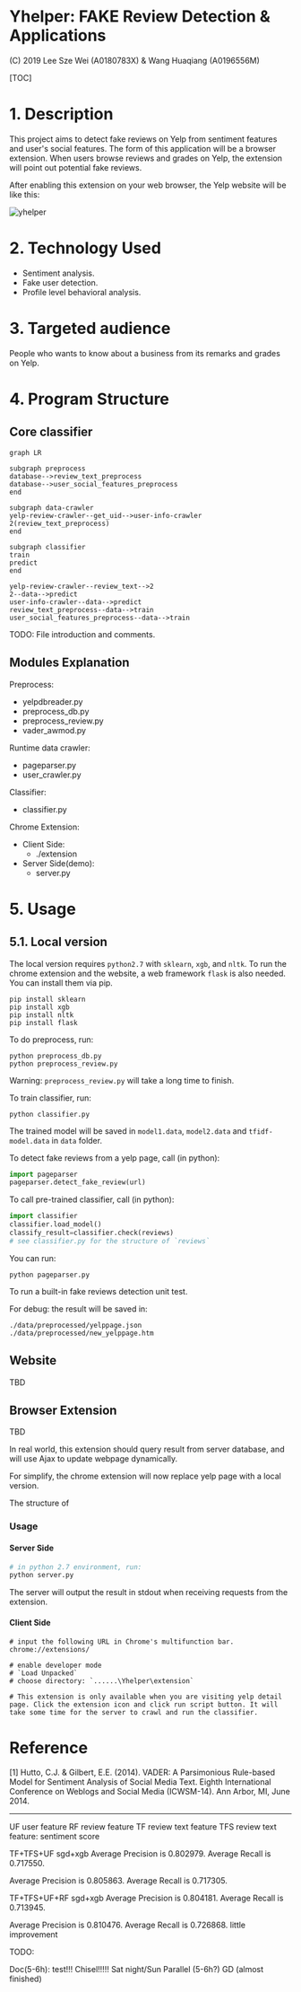 Yhelper: FAKE Review Detection & Applications
=======================

(C) 2019 Lee Sze Wei (A0180783X) & Wang Huaqiang (A0196556M)

[TOC]

# 1. Description

This project aims to detect fake reviews on Yelp from sentiment features and user's social features. The form of this application will be a browser extension. When users browse reviews and grades on Yelp, the extension will point out potential fake reviews.

After enabling this extension on your web browser, the Yelp website will be like this:

![yhelper](./assets/yhelper.png)

# 2. Technology Used

* Sentiment analysis. 
* Fake user detection. 
* Profile level behavioral analysis.

# 3. Targeted audience

People who wants to know about a business from its remarks and grades on Yelp.

# 4. Program Structure

## Core classifier

```mermaid
graph LR

subgraph preprocess
database-->review_text_preprocess
database-->user_social_features_preprocess
end

subgraph data-crawler
yelp-review-crawler--get_uid-->user-info-crawler
2(review_text_preprocess)
end

subgraph classifier
train
predict
end

yelp-review-crawler--review_text-->2
2--data-->predict
user-info-crawler--data-->predict
review_text_preprocess--data-->train
user_social_features_preprocess--data-->train
```

TODO: File introduction and comments.

## Modules Explanation

Preprocess:

* yelpdbreader.py 
* preprocess_db.py
* preprocess_review.py
* vader_awmod.py

Runtime data crawler:

* pageparser.py
* user_crawler.py

Classifier:

* classifier.py

Chrome Extension:
* Client Side:
    * ./extension
* Server Side(demo):
    * server.py
<!-- * get_additional_data.py -->

# 5. Usage

## 5.1. Local version

The local version requires `python2.7` with `sklearn`, `xgb`, and `nltk`. To run the chrome extension and the website, a web framework `flask` is also needed. You can install them via pip.

```
pip install sklearn
pip install xgb
pip install nltk
pip install flask
```

To do preprocess, run:
```
python preprocess_db.py
python preprocess_review.py
```

Warning: `preprocess_review.py` will take a long time to finish.

To train classifier, run:
```
python classifier.py
```

The trained model will be saved in `model1.data`, `model2.data` and `tfidf-model.data` in `data` folder.

To detect fake reviews from a yelp page, call (in python):
```py
import pageparser
pageparser.detect_fake_review(url)
```

To call pre-trained classifier, call (in python):
```py
import classifier
classifier.load_model()
classify_result=classifier.check(reviews)
# see classifier.py for the structure of `reviews`
```

You can run:
```
python pageparser.py
```

To run a built-in fake reviews detection unit test. 

For debug: the result will be saved in:
```
./data/preprocessed/yelppage.json
./data/preprocessed/new_yelppage.htm
```

## Website

TBD

## Browser Extension

TBD

<!-- Replace the page now. -->

In real world, this extension should query result from server database, and will use Ajax to update webpage dynamically.

For simplify, the chrome extension will now replace yelp page with a local version. 

The structure of 

### Usage

#### Server Side

```py
# in python 2.7 environment, run:
python server.py
```

The server will output the result in stdout when receiving requests from the extension. 

#### Client Side

```
# input the following URL in Chrome's multifunction bar.
chrome://extensions/

# enable developer mode
# `Load Unpacked`
# choose directory: `......\Yhelper\extension`

# This extension is only available when you are visiting yelp detail page. Click the extension icon and click run script button. It will take some time for the server to crawl and run the classifier.
```

# Reference

[1] Hutto, C.J. & Gilbert, E.E. (2014). VADER: A Parsimonious Rule-based Model for Sentiment Analysis of Social Media Text. Eighth International Conference on Weblogs and Social Media (ICWSM-14). Ann Arbor, MI, June 2014.

---

<!-- # Raw Data -->

UF user feature 
RF review feature
TF review text feature 
TFS review text feature: sentiment score 

TF+TFS+UF sgd+xgb
Average Precision is 0.802979.
Average Recall is 0.717550.

Average Precision is 0.805863.
Average Recall is 0.717305.

TF+TFS+UF+RF sgd+xgb
Average Precision is 0.804181.
Average Recall is 0.713945.

Average Precision is 0.810476.
Average Recall is 0.726868.
little improvement

<!-- --- -->

TODO:

Doc(5-6h): test!!!
Chisel!!!!! Sat night/Sun 
Parallel (5-6h?)
GD (almost finished)


<!-- * More Features
* Enhance Classifier
* JS: Alter webpage
* Server: Deal with http get
* Extension: use JS -->


<!-- Include userid
Mainly NLP?

get all the remarks together

Can not introduce other info.

train a basic model

Try to introduce more info: get data from yelp

A plugin?

https://www.cs.uic.edu/~liub/FBS/fake-reviews.html

Building a Sentiment Summarizer
for Local Service Reviews

https://ryanmcd.github.io/papers/local_service_summ.pdf


## 5.2. Features we can get

### 5.2.1. From Profile

* Photo
* Friends
* Reviews
* Photos
* Yelp Elite
* Location
* Rating Distribution
* Review Votes
    * Useful 455
    * Funny 161
    * Cool 313
* Stats
    * Tips 207
    * Review Updates 5
    * Events Submitted 20
    * Firsts 172
    * Followers 2
    * Lists 11
* Yelping Since
* Things I Love (Need NLP)
* My Blog Or Website

TBD: extract feature using a script.

### 5.2.2. User relationship: Graph model

Hard to do...

### 5.2.3. From the reviews

LIWC

## 5.3. Ideas from the paper

What Yelp Fake Review Filter Might Be Doing? -->